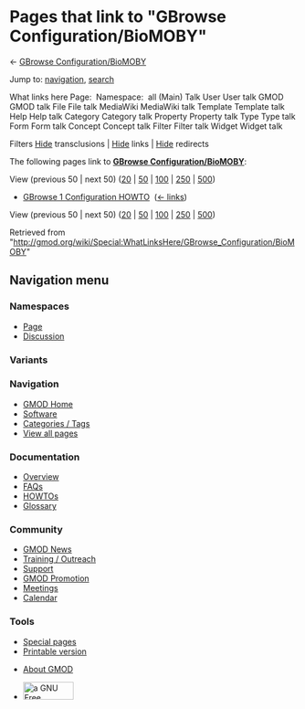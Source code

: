 <div id="mw-page-base" class="noprint">

</div>

<div id="mw-head-base" class="noprint">

</div>

<div id="content" class="mw-body" role="main">

<span id="top"></span>

<div id="mw-js-message" style="display:none;">

</div>



# <span dir="auto">Pages that link to "GBrowse Configuration/BioMOBY"</span>

<div id="bodyContent">

<div id="contentSub">

← [GBrowse
Configuration/BioMOBY](/wiki/GBrowse_Configuration/BioMOBY "GBrowse Configuration/BioMOBY")

</div>

<div id="jump-to-nav" class="mw-jump">

Jump to: [navigation](#mw-navigation), [search](#p-search)

</div>

<div id="mw-content-text">

What links here Page:  Namespace:  all (Main) Talk User User talk GMOD
GMOD talk File File talk MediaWiki MediaWiki talk Template Template talk
Help Help talk Category Category talk Property Property talk Type Type
talk Form Form talk Concept Concept talk Filter Filter talk Widget
Widget talk

Filters
[Hide](/mediawiki/index.php?title=Special:WhatLinksHere/GBrowse_Configuration/BioMOBY&hidetrans=1 "Special:WhatLinksHere/GBrowse Configuration/BioMOBY")
transclusions \|
[Hide](/mediawiki/index.php?title=Special:WhatLinksHere/GBrowse_Configuration/BioMOBY&hidelinks=1 "Special:WhatLinksHere/GBrowse Configuration/BioMOBY")
links \|
[Hide](/mediawiki/index.php?title=Special:WhatLinksHere/GBrowse_Configuration/BioMOBY&hideredirs=1 "Special:WhatLinksHere/GBrowse Configuration/BioMOBY")
redirects

The following pages link to **[GBrowse
Configuration/BioMOBY](/wiki/GBrowse_Configuration/BioMOBY "GBrowse Configuration/BioMOBY")**:

View (previous 50 \| next 50)
([20](/mediawiki/index.php?title=Special:WhatLinksHere/GBrowse_Configuration/BioMOBY&limit=20 "Special:WhatLinksHere/GBrowse Configuration/BioMOBY")
\|
[50](/mediawiki/index.php?title=Special:WhatLinksHere/GBrowse_Configuration/BioMOBY&limit=50 "Special:WhatLinksHere/GBrowse Configuration/BioMOBY")
\|
[100](/mediawiki/index.php?title=Special:WhatLinksHere/GBrowse_Configuration/BioMOBY&limit=100 "Special:WhatLinksHere/GBrowse Configuration/BioMOBY")
\|
[250](/mediawiki/index.php?title=Special:WhatLinksHere/GBrowse_Configuration/BioMOBY&limit=250 "Special:WhatLinksHere/GBrowse Configuration/BioMOBY")
\|
[500](/mediawiki/index.php?title=Special:WhatLinksHere/GBrowse_Configuration/BioMOBY&limit=500 "Special:WhatLinksHere/GBrowse Configuration/BioMOBY"))

- [GBrowse 1 Configuration
  HOWTO](/wiki/GBrowse_1_Configuration_HOWTO "GBrowse 1 Configuration HOWTO")
  ‎ <span class="mw-whatlinkshere-tools">([←
  links](/mediawiki/index.php?title=Special:WhatLinksHere&target=GBrowse+1+Configuration+HOWTO "Special:WhatLinksHere"))</span>

View (previous 50 \| next 50)
([20](/mediawiki/index.php?title=Special:WhatLinksHere/GBrowse_Configuration/BioMOBY&limit=20 "Special:WhatLinksHere/GBrowse Configuration/BioMOBY")
\|
[50](/mediawiki/index.php?title=Special:WhatLinksHere/GBrowse_Configuration/BioMOBY&limit=50 "Special:WhatLinksHere/GBrowse Configuration/BioMOBY")
\|
[100](/mediawiki/index.php?title=Special:WhatLinksHere/GBrowse_Configuration/BioMOBY&limit=100 "Special:WhatLinksHere/GBrowse Configuration/BioMOBY")
\|
[250](/mediawiki/index.php?title=Special:WhatLinksHere/GBrowse_Configuration/BioMOBY&limit=250 "Special:WhatLinksHere/GBrowse Configuration/BioMOBY")
\|
[500](/mediawiki/index.php?title=Special:WhatLinksHere/GBrowse_Configuration/BioMOBY&limit=500 "Special:WhatLinksHere/GBrowse Configuration/BioMOBY"))

</div>

<div class="printfooter">

Retrieved from
"<http://gmod.org/wiki/Special:WhatLinksHere/GBrowse_Configuration/BioMOBY>"

</div>

<div id="catlinks" class="catlinks catlinks-allhidden">

</div>

<div class="visualClear">

</div>

</div>

</div>

<div id="mw-navigation">

## Navigation menu

<div id="mw-head">



<div id="left-navigation">

<div id="p-namespaces" class="vectorTabs" role="navigation"
aria-labelledby="p-namespaces-label">

### Namespaces

- <span id="ca-nstab-main"><a href="/wiki/GBrowse_Configuration/BioMOBY" accesskey="c"
  title="View the content page [c]">Page</a></span>
- <span id="ca-talk"><a
  href="/mediawiki/index.php?title=Talk:GBrowse_Configuration/BioMOBY&amp;action=edit&amp;redlink=1"
  accesskey="t"
  title="Discussion about the content page [t]">Discussion</a></span>

</div>

<div id="p-variants" class="vectorMenu emptyPortlet" role="navigation"
aria-labelledby="p-variants-label">

### 

### Variants[](#)

<div class="menu">

</div>

</div>

</div>

<div id="right-navigation">





</div>



</div>

</div>

</div>

<div id="mw-panel">

<div id="p-logo" role="banner">

<a href="/wiki/Main_Page"
style="background-image: url(http://gmod.org/images/GMOD-cogs.png);"
title="Visit the main page"></a>

</div>

<div id="p-Navigation" class="portal" role="navigation"
aria-labelledby="p-Navigation-label">

### Navigation

<div class="body">

- <span id="n-GMOD-Home">[GMOD Home](/wiki/Main_Page)</span>
- <span id="n-Software">[Software](/wiki/GMOD_Components)</span>
- <span id="n-Categories-.2F-Tags">[Categories /
  Tags](/wiki/Categories)</span>
- <span id="n-View-all-pages">[View all
  pages](/wiki/Special:AllPages)</span>

</div>

</div>

<div id="p-Documentation" class="portal" role="navigation"
aria-labelledby="p-Documentation-label">

### Documentation

<div class="body">

- <span id="n-Overview">[Overview](/wiki/Overview)</span>
- <span id="n-FAQs">[FAQs](/wiki/Category:FAQ)</span>
- <span id="n-HOWTOs">[HOWTOs](/wiki/Category:HOWTO)</span>
- <span id="n-Glossary">[Glossary](/wiki/Glossary)</span>

</div>

</div>

<div id="p-Community" class="portal" role="navigation"
aria-labelledby="p-Community-label">

### Community

<div class="body">

- <span id="n-GMOD-News">[GMOD News](/wiki/GMOD_News)</span>
- <span id="n-Training-.2F-Outreach">[Training /
  Outreach](/wiki/Training_and_Outreach)</span>
- <span id="n-Support">[Support](/wiki/Support)</span>
- <span id="n-GMOD-Promotion">[GMOD
  Promotion](/wiki/GMOD_Promotion)</span>
- <span id="n-Meetings">[Meetings](/wiki/Meetings)</span>
- <span id="n-Calendar">[Calendar](/wiki/Calendar)</span>

</div>

</div>

<div id="p-tb" class="portal" role="navigation"
aria-labelledby="p-tb-label">

### Tools

<div class="body">

- <span id="t-specialpages"><a href="/wiki/Special:SpecialPages" accesskey="q"
  title="A list of all special pages [q]">Special pages</a></span>
- <span id="t-print"><a
  href="/mediawiki/index.php?title=Special:WhatLinksHere/GBrowse_Configuration/BioMOBY&amp;printable=yes"
  rel="alternate" accesskey="p"
  title="Printable version of this page [p]">Printable version</a></span>

</div>

</div>

</div>

</div>

<div id="footer" role="contentinfo">

- <span id="footer-places-about">[About
  GMOD](/wiki/GMOD:About "GMOD:About")</span>

<!-- -->

- <span id="footer-copyrightico">[<img src="http://www.gnu.org/graphics/gfdl-logo-small.png" width="88"
  height="31" alt="a GNU Free Documentation License" />](http://www.gnu.org/licenses/fdl-1.3.html)</span>




</div>
